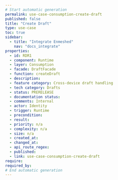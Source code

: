 ```yaml
---
# Start automatic generation
permalink: use-case-consumption-create-draft
published: false
title: "Create Draft"
type: use-case
toc: true
sidebar:
  - title: "Integrate Enmeshed"
    nav: "docs_integrate"
properties:
  - id: RDR1
  - component: Runtime
  - layer: Consumption
  - facade: DraftFacade
  - function: createDraft
  - description:
  - feature category: Cross-device draft handling
  - tech category: Drafts
  - status: PRERELEASE
  - documentation status:
  - comments: Internal
  - actor: Identity
  - trigger: Runtime
  - precondition:
  - result:
  - priority: n/a
  - complexity: n/a
  - size: n/a
  - created_at:
  - changed_at:
  - api_route_regex:
  - published:
  - link: use-case-consumption-create-draft
require:
required_by:
# End automatic generation
---
```

